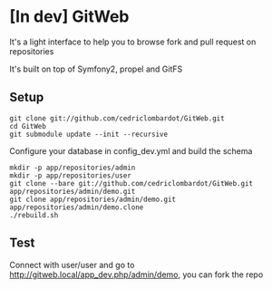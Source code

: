 # [In dev] GitWeb

It's a light interface to help you to browse fork and pull request on repositories

It's built on top of Symfony2, propel and GitFS

## Setup 

````
git clone git://github.com/cedriclombardot/GitWeb.git
cd GitWeb
git submodule update --init --recursive
````

Configure your database in config_dev.yml and build the schema

````
mkdir -p app/repositories/admin
mkdir -p app/repositories/user
git clone --bare git://github.com/cedriclombardot/GitWeb.git app/repositories/admin/demo.git
git clone app/repositories/admin/demo.git app/repositories/admin/demo.clone
./rebuild.sh
````

## Test

Connect with user/user and go to http://gitweb.local/app_dev.php/admin/demo, you can fork the repo 


